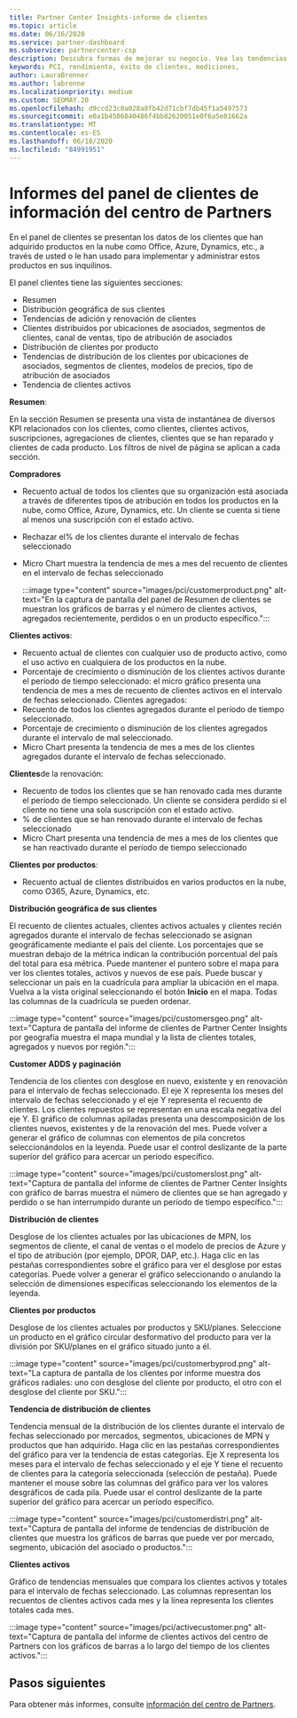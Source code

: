 ```yaml
---
title: Partner Center Insights-informe de clientes
ms.topic: article
ms.date: 06/16/2020
ms.service: partner-dashboard
ms.subservice: partnercenter-csp
description: Descubra formas de mejorar su negocio. Vea las tendencias de clientes específicas por geografía, producto y otros atributos.
keywords: PCI, rendimiento, éxito de clientes, mediciones,
author: LauraBrenner
ms.author: labrenne
ms.localizationpriority: medium
ms.custom: SEOMAY.20
ms.openlocfilehash: d9ccd23c0a028a8fb42d71cbf7db45f1a5497573
ms.sourcegitcommit: e0a1b4506840486f4bb82620051e0f6a5e81662a
ms.translationtype: MT
ms.contentlocale: es-ES
ms.lasthandoff: 06/18/2020
ms.locfileid: "84991951"
---
```

# <a name="customers-dashboard-reports-from-partner-center-insights"></a>Informes del panel de clientes de información del centro de Partners

En el panel de clientes se presentan los datos de los clientes que han adquirido productos en la nube como Office, Azure, Dynamics, etc., a través de usted o le han usado para implementar y administrar estos productos en sus inquilinos. 
 
El panel clientes tiene las siguientes secciones: 

- Resumen  
- Distribución geográfica de sus clientes 
- Tendencias de adición y renovación de clientes 
- Clientes distribuidos por ubicaciones de asociados, segmentos de clientes, canal de ventas, tipo de atribución de asociados 
- Distribución de clientes por producto 
- Tendencias de distribución de los clientes por ubicaciones de asociados, segmentos de clientes, modelos de precios, tipo de atribución de asociados 
- Tendencia de clientes activos 

**Resumen**:

En la sección Resumen se presenta una vista de instantánea de diversos KPI relacionados con los clientes, como clientes, clientes activos, suscripciones, agregaciones de clientes, clientes que se han reparado y clientes de cada producto. Los filtros de nivel de página se aplican a cada sección.

**Compradores**

- Recuento actual de todos los clientes que su organización está asociada a través de diferentes tipos de atribución en todos los productos en la nube, como Office, Azure, Dynamics, etc. Un cliente se cuenta si tiene al menos una suscripción con el estado activo.  
- Rechazar el% de los clientes durante el intervalo de fechas seleccionado 
- Micro Chart muestra la tendencia de mes a mes del recuento de clientes en el intervalo de fechas seleccionado

  :::image type="content" source="images/pci/customerproduct.png" alt-text="En la captura de pantalla del panel de Resumen de clientes se muestran los gráficos de barras y el número de clientes activos, agregados recientemente, perdidos o en un producto específico.":::

**Clientes activos**:

- Recuento actual de clientes con cualquier uso de producto activo, como el uso activo en cualquiera de los productos en la nube.
- Porcentaje de crecimiento o disminución de los clientes activos durante el período de tiempo seleccionado: el micro gráfico presenta una tendencia de mes a mes de recuento de clientes activos en el intervalo de fechas seleccionado.
Clientes agregados:
- Recuento de todos los clientes agregados durante el período de tiempo seleccionado.
- Porcentaje de crecimiento o disminución de los clientes agregados durante el intervalo de mal seleccionado.
- Micro Chart presenta la tendencia de mes a mes de los clientes agregados durante el intervalo de fechas seleccionado.

**Clientes**de la renovación:
- Recuento de todos los clientes que se han renovado cada mes durante el período de tiempo seleccionado. Un cliente se considera perdido si el cliente no tiene una sola suscripción con el estado activo. 
- % de clientes que se han renovado durante el intervalo de fechas seleccionado 
- Micro Chart presenta una tendencia de mes a mes de los clientes que se han reactivado durante el período de tiempo seleccionado 
 
**Clientes por productos**:
- Recuento actual de clientes distribuidos en varios productos en la nube, como O365, Azure, Dynamics, etc.  

**Distribución geográfica de sus clientes**

El recuento de clientes actuales, clientes activos actuales y clientes recién agregados durante el intervalo de fechas seleccionado se asignan geográficamente mediante el país del cliente. Los porcentajes que se muestran debajo de la métrica indican la contribución porcentual del país del total para esa métrica. Puede mantener el puntero sobre el mapa para ver los clientes totales, activos y nuevos de ese país. Puede buscar y seleccionar un país en la cuadrícula para ampliar la ubicación en el mapa. Vuelva a la vista original seleccionando el botón **Inicio** en el mapa. Todas las columnas de la cuadrícula se pueden ordenar.  

:::image type="content" source="images/pci/customersgeo.png" alt-text="Captura de pantalla del informe de clientes de Partner Center Insights por geografía muestra el mapa mundial y la lista de clientes totales, agregados y nuevos por región.":::

**Customer ADDS y paginación**

Tendencia de los clientes con desglose en nuevo, existente y en renovación para el intervalo de fechas seleccionado. El eje X representa los meses del intervalo de fechas seleccionado y el eje Y representa el recuento de clientes. Los clientes repuestos se representan en una escala negativa del eje Y. El gráfico de columnas apiladas presenta una descomposición de los clientes nuevos, existentes y de la renovación del mes. Puede volver a generar el gráfico de columnas con elementos de pila concretos seleccionándolos en la leyenda. Puede usar el control deslizante de la parte superior del gráfico para acercar un período específico. 

:::image type="content" source="images/pci/customerslost.png" alt-text="Captura de pantalla del informe de clientes de Partner Center Insights con gráfico de barras muestra el número de clientes que se han agregado y perdido o se han interrumpido durante un período de tiempo específico.":::

**Distribución de clientes**

Desglose de los clientes actuales por las ubicaciones de MPN, los segmentos de cliente, el canal de ventas o el modelo de precios de Azure y el tipo de atribución (por ejemplo, DPOR, DAP, etc.). Haga clic en las pestañas correspondientes sobre el gráfico para ver el desglose por estas categorías. Puede volver a generar el gráfico seleccionando o anulando la selección de dimensiones específicas seleccionando los elementos de la leyenda. 

**Clientes por productos**

Desglose de los clientes actuales por productos y SKU/planes. Seleccione un producto en el gráfico circular desformativo del producto para ver la división por SKU/planes en el gráfico situado junto a él.

:::image type="content" source="images/pci/customerbyprod.png" alt-text="La captura de pantalla de los clientes por informe muestra dos gráficos radiales: uno con desglose del cliente por producto, el otro con el desglose del cliente por SKU.":::

**Tendencia de distribución de clientes** 

Tendencia mensual de la distribución de los clientes durante el intervalo de fechas seleccionado por mercados, segmentos, ubicaciones de MPN y productos que han adquirido. Haga clic en las pestañas correspondientes del gráfico para ver la tendencia de estas categorías. Eje X representa los meses para el intervalo de fechas seleccionado y el eje Y tiene el recuento de clientes para la categoría seleccionada (selección de pestaña). Puede mantener el mouse sobre las columnas del gráfico para ver los valores desgráficos de cada pila. Puede usar el control deslizante de la parte superior del gráfico para acercar un período específico.   

:::image type="content" source="images/pci/customerdistri.png" alt-text="Captura de pantalla del informe de tendencias de distribución de clientes que muestra los gráficos de barras que puede ver por mercado, segmento, ubicación del asociado o productos.":::

**Clientes activos**

Gráfico de tendencias mensuales que compara los clientes activos y totales para el intervalo de fechas seleccionado. Las columnas representan los recuentos de clientes activos cada mes y la línea representa los clientes totales cada mes. 

:::image type="content" source="images/pci/activecustomer.png" alt-text="Captura de pantalla del informe de clientes activos del centro de Partners con los gráficos de barras a lo largo del tiempo de los clientes activos.":::

## <a name="next-steps"></a>Pasos siguientes

Para obtener más informes, consulte [información del centro de Partners](partner-center-insights.md).
